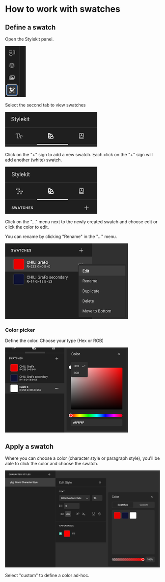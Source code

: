 # How to work with swatches

## Define a swatch

Open the Stylekit panel.

![Button](stylekit-panel.png)

Select the second tab to view swatches

![Image](swatch-1.png)

Click on the "+" sign to add a new swatch.
Each click on the "+" sign will add another (white) swatch.

![Image](swatch-2.png)

Click on the "..." menu next to the newly created swatch and choose edit or click the color to edit.

You can rename by clicking "Rename" in the "..." menu.

![Image](swatch-3.png)

### Color picker

Define the color. Choose your type (Hex or RGB)

![Image](swatch-4.png)

## Apply a swatch

Where you can choose a color (character style or paragraph style), you'll be able to click the color and choose the swatch.

![Image](swatch-5.png)

Select "custom" to define a color ad-hoc.